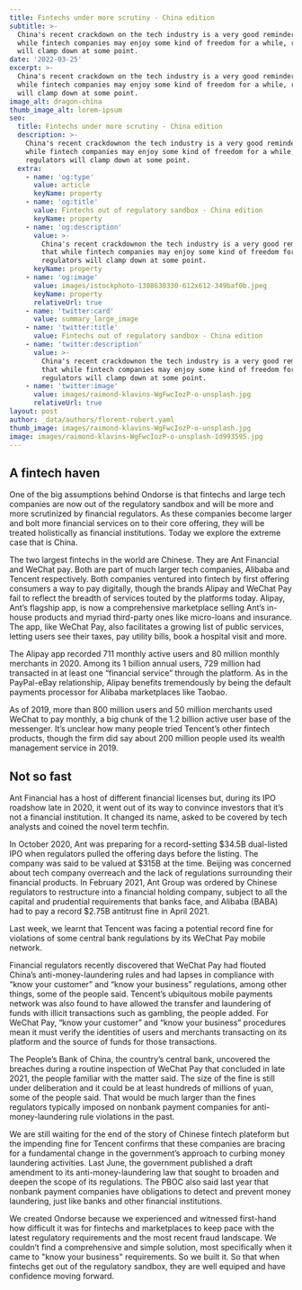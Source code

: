 ```yaml
---
title: Fintechs under more scrutiny - China edition
subtitle: >-
  China's recent crackdown on the tech industry is a very good reminder that
  while fintech companies may enjoy some kind of freedom for a while, regulators
  will clamp down at some point.
date: '2022-03-25'
excerpt: >-
  China's recent crackdown on the tech industry is a very good reminder that
  while fintech companies may enjoy some kind of freedom for a while, regulators
  will clamp down at some point.
image_alt: dragon-china
thumb_image_alt: lorem-ipsum
seo:
  title: Fintechs under more scrutiny - China edition
  description: >-
    China's recent crackdownon the tech industry is a very good reminder that
    while fintech companies may enjoy some kind of freedom for a while,
    regulators will clamp down at some point.
  extra:
    - name: 'og:type'
      value: article
      keyName: property
    - name: 'og:title'
      value: Fintechs out of regulatory sandbox - China edition
      keyName: property
    - name: 'og:description'
      value: >-
        China's recent crackdownon the tech industry is a very good reminder
        that while fintech companies may enjoy some kind of freedom for a while,
        regulators will clamp down at some point.
      keyName: property
    - name: 'og:image'
      value: images/istockphoto-1308630330-612x612-349baf0b.jpeg
      keyName: property
      relativeUrl: true
    - name: 'twitter:card'
      value: summary_large_image
    - name: 'twitter:title'
      value: Fintechs out of regulatory sandbox - China edition
    - name: 'twitter:description'
      value: >-
        China's recent crackdownon the tech industry is a very good reminder
        that while fintech companies may enjoy some kind of freedom for a while,
        regulators will clamp down at some point.
    - name: 'twitter:image'
      value: images/raimond-klavins-WgFwcIozP-o-unsplash.jpg
      relativeUrl: true
layout: post
author: _data/authors/florent-robert.yaml
thumb_image: images/raimond-klavins-WgFwcIozP-o-unsplash.jpg
image: images/raimond-klavins-WgFwcIozP-o-unsplash-1d993595.jpg
---
```

## A fintech haven

One of the big assumptions behind Ondorse is that fintechs and large tech companies are now out of the regulatory sandbox and will be more and more scrutinized by financial regulators. As these companies become larger and bolt more financial services on to their core offering, they will be treated holistically as financial institutions. Today we explore the extreme case that is China.

The two largest fintechs in the world are Chinese. They are Ant Financial and WeChat pay. Both are part of much larger tech companies, Alibaba and Tencent respectively. Both companies ventured into fintech by first offering consumers a way to pay digitally, though the brands Alipay and WeChat Pay fail to reflect the breadth of services touted by the platforms today. Alipay, Ant’s flagship app, is now a comprehensive marketplace selling Ant’s in-house products and myriad third-party ones like micro-loans and insurance. The app, like WeChat Pay, also facilitates a growing list of public services, letting users see their taxes, pay utility bills, book a hospital visit and more.

The Alipay app recorded 711 monthly active users and 80 million monthly merchants in 2020. Among its 1 billion annual users, 729 million had transacted in at least one “financial service” through the platform. As in the PayPal-eBay relationship, Alipay benefits tremendously by being the default payments processor for Alibaba marketplaces like Taobao.

As of 2019, more than 800 million users and 50 million merchants used WeChat to pay monthly, a big chunk of the 1.2 billion active user base of the messenger. It’s unclear how many people tried Tencent’s other fintech products, though the firm did say about 200 million people used its wealth management service in 2019.

## Not so fast

Ant Financial has a host of different financial licenses but, during its IPO roadshow late in 2020, it went out of its way to convince investors that it’s not a financial institution. It changed its name, asked to be covered by tech analysts and coined the novel term techfin.

In October 2020, Ant was preparing for a record-setting $34.5B dual-listed IPO when regulators pulled the offering days before the listing. The company was said to be valued at $315B at the time. Beijing was concerned about tech company overreach and the lack of regulations surrounding their financial products. In February 2021, Ant Group was ordered by Chinese regulators to restructure into a financial holding company, subject to all the capital and prudential requirements that banks face, and Alibaba (BABA) had to pay a record $2.75B antitrust fine in April 2021.

Last week, we learnt that Tencent was facing a potential record fine for violations of some central bank regulations by its WeChat Pay mobile network.

Financial regulators recently discovered that WeChat Pay had flouted China’s anti-money-laundering rules and had lapses in compliance with “know your customer” and “know your business” regulations, among other things, some of the people said. Tencent’s ubiquitous mobile payments network was also found to have allowed the transfer and laundering of funds with illicit transactions such as gambling, the people added. For WeChat Pay, “know your customer” and “know your business” procedures mean it must verify the identities of users and merchants transacting on its platform and the source of funds for those transactions.

The People’s Bank of China, the country’s central bank, uncovered the breaches during a routine inspection of WeChat Pay that concluded in late 2021, the people familiar with the matter said. The size of the fine is still under deliberation and it could be at least hundreds of millions of yuan, some of the people said. That would be much larger than the fines regulators typically imposed on nonbank payment companies for anti-money-laundering rule violations in the past.

We are still waiting for the end of the story of Chinese fintech plateform but the impending fine for Tencent confirms that these companies are bracing for a fundamental change in the government’s approach to curbing money laundering activities. Last June, the government published a draft amendment to its anti-money-laundering law that sought to broaden and deepen the scope of its regulations. The PBOC also said last year that nonbank payment companies have obligations to detect and prevent money laundering, just like banks and other financial institutions.

We created Ondorse because we experienced and witnessed first-hand how difficult it was for fintechs and marketplaces to keep pace with the latest regulatory requirements and the most recent fraud landscape. We couldn’t find a comprehensive and simple solution, most specifically when it came to "know your business" requirements. So we built it. So that when fintechs get out of the regulatory sandbox, they are well equiped and have confidence moving forward.
